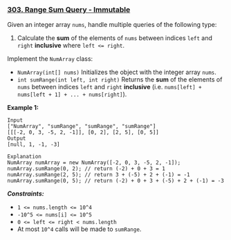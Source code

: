 ### [303. Range Sum Query - Immutable](https://leetcode.com/problems/range-sum-query-immutable)

Given an integer array `nums`, handle multiple queries of the following type:

1. Calculate the **sum** of the elements of `nums`
between indices `left` and `right`
**inclusive** where `left <= right`.

Implement the `NumArray` class:

- `NumArray(int[] nums)` Initializes the object with the integer array `nums`.
- `int sumRange(int left, int right)` Returns the **sum** of the elements of `nums`
between indices `left` and `right` **inclusive**
(i.e. `nums[left] + nums[left + 1] + ... + nums[right]`).

**Example 1:**
  ```
  Input
  ["NumArray", "sumRange", "sumRange", "sumRange"]
  [[[-2, 0, 3, -5, 2, -1]], [0, 2], [2, 5], [0, 5]]
  Output
  [null, 1, -1, -3]

  Explanation
  NumArray numArray = new NumArray([-2, 0, 3, -5, 2, -1]);
  numArray.sumRange(0, 2); // return (-2) + 0 + 3 = 1
  numArray.sumRange(2, 5); // return 3 + (-5) + 2 + (-1) = -1
  numArray.sumRange(0, 5); // return (-2) + 0 + 3 + (-5) + 2 + (-1) = -3
  ```

_**Constraints:**_
- `1 <= nums.length <= 10^4`
- `-10^5 <= nums[i] <= 10^5`
- `0 <= left <= right < nums.length`
- At most `10^4` calls will be made to `sumRange`.